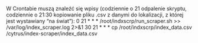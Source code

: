 W Crontabie muszą znaleźć się wpisy (codziennie o 21 odpalenie skryptu, codziennie o 21:30 kopiowanie pliku .csv z danymi do lokalizacji, z której jest wystawiany “na świat”):
0 21 * * * /root/indxscrp/run_scraper.sh >> /var/log/index_scraper.log 2>&1
30 21 * * * cp /root/indxscrp/index_data.csv /cytrus/index-scraper/index_data.csv